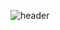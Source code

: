 ![header](https://capsule-render.vercel.app/api?type=waving&color=timeGradient&height=200&section=header&text=capsule%20render&fontSize=90)

